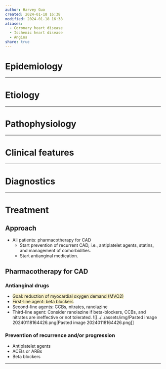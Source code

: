 ```yaml
---
author: Harvey Guo
created: 2024-01-18 16:38
modified: 2024-01-18 16:38
aliases:
  - Coronary heart disease
  - Ischemic heart disease
  - Angina
share: true
---
```


# Epidemiology


---
# Etiology


---
# Pathophysiology


---
# Clinical features


---
# Diagnostics


---
# Treatment
## Approach
- All patients: pharmacotherapy for CAD
	- Start prevention of recurrent CAD, i.e., antiplatelet agents, statins, and management of comorbidities.
	- Start antianginal medication.
## Pharmacotherapy for CAD
### Antianginal drugs
- <span style="background:rgba(240, 200, 0, 0.2)">Goal: reduction of myocardial oxygen demand (MVO2)</span>
- <span style="background:rgba(240, 200, 0, 0.2)">First-line agent: beta blockers</span>
- Second-line agents: CCBs, nitrates, ranolazine
- Third-line agent: Consider ranolazine if beta-blockers, CCBs, and nitrates are ineffective or not tolerated.
![[../../assets/img/Pasted image 20240118164426.png|Pasted image 20240118164426.png]]
### Prevention of recurrence and/or progression
- Antiplatelet agents
- ACEIs or ARBs
- Beta blockers

---
